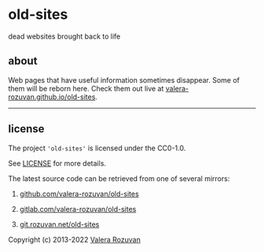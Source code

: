 # old-sites

dead websites brought back to life

## about

Web pages that have useful information sometimes disappear. Some of them will be reborn here. Check them out live at [valera-rozuvan.github.io/old-sites](https://valera-rozuvan.github.io/old-sites).

---

## license

The project `'old-sites'` is licensed under the CC0-1.0.

See [LICENSE](./LICENSE) for more details.

The latest source code can be retrieved from one of several mirrors:

1. [github.com/valera-rozuvan/old-sites](https://github.com/valera-rozuvan/old-sites)

2. [gitlab.com/valera-rozuvan/old-sites](https://gitlab.com/valera-rozuvan/old-sites)

3. [git.rozuvan.net/old-sites](https://git.rozuvan.net/old-sites)

Copyright (c) 2013-2022 [Valera Rozuvan](https://valera.rozuvan.net/)

